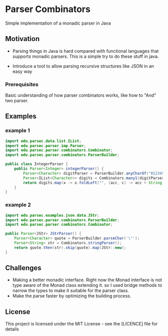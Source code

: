 # Parser Combinators

Simple implementation of a monadic parser in Java

## Motivation

- Parsing things in Java is hard compared with functional languages that supports monadic parsers.
This is a simple try to do these stuff in java.

- Introduce a tool to allow parsing recursive structures like JSON in an easy way

### Prerequisites

Basic understanding of how parser combinators works, like how to "And" two parser.

## Examples
### example 1
```java
import edu.parsec.data.list.IList;
import edu.parsec.parser.imp.Parser;
import edu.parsec.parser.combinators.Combinator;
import edu.parsec.parser.combinators.ParserBuilder;

public class IntegerParser {
	public Parser<Integer> integerParser() {
		Parser<Character> digitParser = ParserBuilder.anyCharOf("0123456789");
		Parser<IList<Character>> digits = Combinators.many1(digitParser);
		return digits.map(x -> x.foldLeft("", (acc, c) -> acc + String.valueOf(c))).map(Integer::parseInt);
	}
}
```
### example 2
```java
import edu.parsec.examples.json.data.JStr;
import edu.parsec.parser.combinators.ParserBuilder;
import edu.parsec.parser.combinators.Combinator;

public Parser<JStr> JStrParser() {
	Parser<Character> quote = ParserBuilder.parseChar('\"');
	Parser<String> str = Combinators.stringParser();
	return quote.then(str).skip(quote).map(JStr::new);
}
```

## Challenges
- Making a better monadic interface. Right now the Monad interface is not type aware of the Monad class extending it. so I used bridge methods to narrow the types to make it suitable for the parser class.
- Make the parse faster by optimizing the building process.

## License

This project is licensed under the MIT License - see the [LICENCE] file for details

